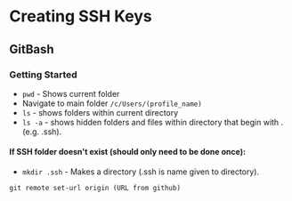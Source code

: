# Creating SSH Keys

## GitBash

### Getting Started

- `pwd` - Shows current folder
- Navigate to main folder `/c/Users/(profile_name)`
- `ls` - shows folders within current directory
- `ls -a` - shows hidden folders and files within directory that begin with . (e.g. .ssh).

#### If SSH folder doesn't exist (should only need to be done once):

- `mkdir .ssh` - Makes a directory (.ssh is name given to directory).



`git remote set-url origin (URL from github)`